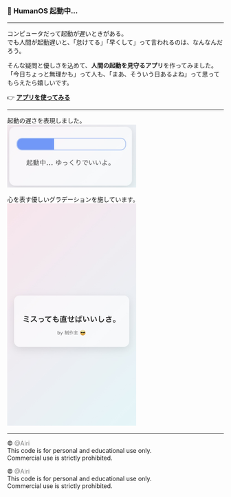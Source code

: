 ### 🧠 HumanOS 起動中...


---


コンピュータだって起動が遅いときがある。  
でも人間が起動遅いと、「怠けてる」「早くして」って言われるのは、なんなんだろう。  


そんな疑問と優しさを込めて、**人間の起動を見守るアプリ**を作ってみました。  
「今日ちょっと無理かも」って人も、「まあ、そういう日あるよね」って思ってもらえたら嬉しいです。


👉 **[アプリを使ってみる](https://emotional-support-kappa.vercel.app/)**


---


起動の遅さを表現しました。<br />
<img src="./slow.jpg" width="300" />
  

心を表す優しいグラデーションを施しています。<br />
<img src="./miss.jpg" width="300" />  


---
© <span style="color:gray;">@Airi</span>  
This code is for personal and educational use only.  
Commercial use is strictly prohibited.




© <span style="color:gray;">@Airi</span>  
This code is for personal and educational use only.  
Commercial use is strictly prohibited.
